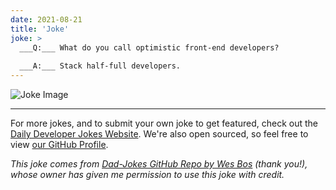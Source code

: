 ```yaml
---
date: 2021-08-21
title: 'Joke'
joke: >
  ___Q:___ What do you call optimistic front-end developers?
  
  ___A:___ Stack half-full developers.
---
```



![Joke Image](https://private.xtrp.io/projects/DailyDeveloperJokes/public_image_server/images/5e1259b9b89f4.png)

---

For more jokes, and to submit your own joke to get featured, check out the [Daily Developer Jokes Website](https://dailydeveloperjokes.github.io/). We're also open sourced, so feel free to view [our GitHub Profile](https://github.com/dailydeveloperjokes).


_This joke comes from [Dad-Jokes GitHub Repo by Wes Bos](https://github.com/wesbos/dad-jokes) (thank you!), whose owner has given me permission to use this joke with credit._

<!--
Joke text:
**Q:** What do you call optimistic front-end developers?

**A:** Stack half-full developers.
 -->


